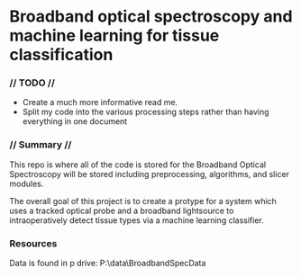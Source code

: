 # Broadband optical spectroscopy and machine learning for tissue classification
### // TODO // 
- Create a much more informative read me.
- Split my code into the various processing steps rather than having everything in one document

### // Summary //
This repo is where all of the code is stored for the Broadband Optical Spectroscopy will be stored including preprocessing, algorithms, and slicer modules.

The overall goal of this project is to create a protype for a system which uses a tracked optical probe and a broadband lightsource to intraoperatively detect tissue types via a machine learning classifier.

### Resources
Data is found in p drive: P:\data\BroadbandSpecData
